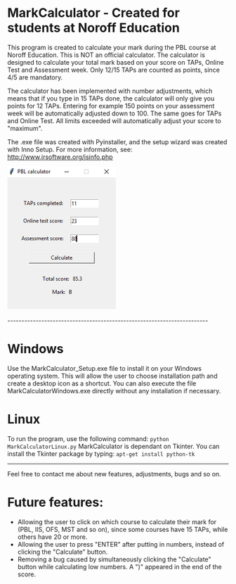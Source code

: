 # MarkCalculator - Created for students at Noroff Education

This program is created to calculate your mark during the PBL course at Noroff Education. This is NOT an official calculator. The calculator is designed to calculate your total mark based on your score on TAPs, Online Test and Assessment week. Only 12/15 TAPs are counted as points, since 4/5 are mandatory.

The calculator has been implemented with number adjustments, which means that if you type in 15 TAPs done, the calculator will only give you points for 12 TAPs. Entering for example 150 points on your assessment week will be automatically adjusted down to 100. The same goes for TAPs and Online Test. All limits exceeded will automatically adjust your score to "maximum".

The .exe file was created with Pyinstaller, and the setup wizard was created with Inno Setup. For more information, see: http://www.jrsoftware.org/isinfo.php

<p align="center">
  
![alt text](https://github.com/ErikDM/MarkCalculator/blob/master/MarkCalculatorImage.PNG)

</p>
-----------------------------------------------------------------------

# Windows
Use the MarkCalculator_Setup.exe file to install it on your Windows operating system. This will allow the user to choose installation path and create a desktop icon as a shortcut.
You can also execute the file MarkCalculatorWindows.exe directly without any installation if necessary.

# Linux
To run the program, use the following command:
```python MarkCalculatorLinux.py```
MarkCalculator is dependant on Tkinter. You can install the Tkinter package by typing: ```apt-get install python-tk```

------------------------------------------------------------------------

Feel free to contact me about new features, adjustments, bugs and so on.

# Future features:
* Allowing the user to click on which course to calculate their mark for (PBL, IIS, OFS, MST and so on), since some courses have 15 TAPs, while others have 20 or more.
* Allowing the user to press "ENTER" after putting in numbers, instead of clicking the "Calculate" button.
* Removing a bug caused by simultaneously clicking the "Calculate" button while calculating low numbers. A ")" appeared in the end of the score.
